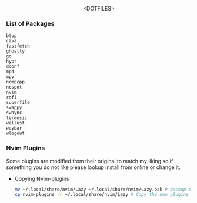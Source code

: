 <div align="center">
  
  \<DOTFILES\>

</div>

### List of Packages

```pkg
btop
cava
fastfetch
ghostty
go
hypr
dconf
mpd
mpv
ncmpcpp
ncspot
nvim
rofi
superfile
swappy
swaync
termusic
wallust
waybar
wlogout
```    

### Nvim Plugins 
  <p>Some plugins are modified from their original to match my liking so if something you do not like 
    please lookup install from online or change it.
  </p>

  - Copying Nvim-plugins
    ```bash
    mv ~/.local/share/nvim/Lazy ~/.local/share/nvim/Lazy.bak # backup original configs
    cp nvim-plugins -r ~/.local/share/nvim/Lazy # Copy the new plugins 
    ```    



